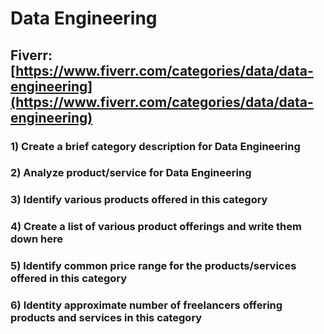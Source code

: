 # Data Engineering
## Fiverr: [https://www.fiverr.com/categories/data/data-engineering](https://www.fiverr.com/categories/data/data-engineering)
### 1) Create a brief category description for Data Engineering
### 2) Analyze product/service for Data Engineering
### 3) Identify various products offered in this category
### 4) Create a list of various product offerings and write them down here
### 5) Identify common price range for the products/services offered in this category
### 6) Identity approximate number of freelancers offering products and services in this category

